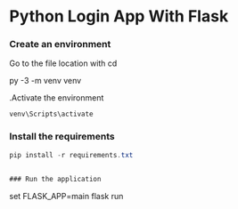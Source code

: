 # Python Login App With Flask

### Create an environment

Go to the file location with cd

py -3 -m venv venv

.Activate the environment

`venv\Scripts\activate`

### Install the requirements

```csharp
pip install -r requirements.txt


### Run the application

```

set FLASK_APP=main
flask run


